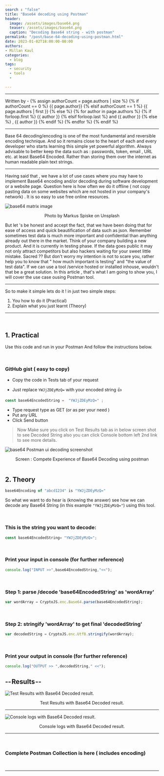 ```yaml
---
search : "false"
title: "Base64 decoding using Postman"
header:
  image: /assets/images/base64.png
  teaser: /assets/images/base64.png
  caption: "Decoding Base64 string - with postman"
permalink: "/post/base-64-decoding-using-postman.html"
date: 2023-01-02T18:00:00-00:00
authors:
- Millan Kaul
categories:
  - blog
tags:
  - security
  - tools
  - 
  
---
```


<hr>
<p>
 Written by -
{% assign authorCount = page.authors | size %}
{% if authorCount == 0 %}
   {{ page.author}}
{% elsif authorCount == 1 %}
    {{ page.authors | first }}         
{% else %}
    {% for author in page.authors %}
        {% if forloop.first %}
            {{ author }}
        {% elsif forloop.last %}
            and {{ author }}
        {% else %}
            , {{ author }}
        {% endif %}
    {% endfor %}
{% endif %}
</p>

<hr>


Base 64 decoding/encoding is one of the most fundamental and reversible encoding technique. And so it remains close to the heart of each and every developer who starts learning this simple yet powerful algorithm.
Always advisable to better keep the data such as : passwords, token, email , URL etc. at least Base64 Encoded. Rather than storing them over the internet as human readable plain text strings.

<hr>

Having said that , we have a lot of use cases where you may have to implement Base64 encoding and/or decoding during software development or a website page.
Question here is how often we do it offline ( not copy pasting data on some websites which are not hosted in your company's network) .
It is so easy to use free online resources.

![base64 matrix image](/assets/image/base64_matrix.png)
<figcaption align = "center">Photo by Markus Spiske on Unsplash</figcaption> 


But let 's be honest and accept the fact, that we have been doing that for ease of access and quick beautification of data such as json.
Remember sometimes test data is much more important and confidential than anything already out there in the market.
Think of your company building a new product. And it is currently in testing phase. If the data goes public it may not only attract competitors but also hackers waiting for your sweet little mistake.
Sacred ?? But don't worry my intention is not to scare you, rather help you to know that " how much important is testing" and "the value of test data". If we can use a tool /service hosted or installed inhouse, wouldn't that be a great solution. In this article , that's what I am going to show you, I will cover the use case ousing Postman tool.

<hr>


So to make it simple lets do it ! in just two simple steps:
1. You how to do it (Practical)
2. Explain what you just learnt (Theory)


<hr>

<br>

## 1. Practical
Use this code and run in your Postman
And follow the instructions below.

<br>

### GitHub gist ( easy to copy)


<script src="https://gist.githubusercontent.com/eaccmk/501177b2834a20caa995626849f32ebd"></script>



- Copy the code in Tests tab of your request

* Just replace `YWJjZDEyMzQ=` with your encoded string :+1:

```javascript
const base64EncodedString =  "YWJjZDEyMzQ=" ; 
```

- Type request type as GET (or as per your need )
- Put any URL
- Click Send button


> Now Make sure you click on Test Results tab as in below screen shot to see Decoded String also you can click Console bottom left 2nd link to see more details.

 
![base64 Postman ui decoding screenshot](/assets/image/base64_postman_ui.png)
<figcaption align = "center">Screen : Compete Experience of Base64 Decoding using postman</figcaption> 



<br>

## 2. Theory


```javascript
base64Encoding of "abcd1234" is "YWJjZDEyMzQ="
```

So what we want to do hear is (knowing the answer) see how we can decode any Base64 String (in this example `"YWJjZDEyMzQ="`) using this tool.


<br>

### This is the string you want to decode:


```javascript
const base64EncodedString= "YWJjZDEyMzQ=";
```


<br>

### Print your input in console (for further reference)

```javascript
console.log("INPUT >>",base64EncodedString,"<<");
```



<br>

### Step 1: parse /decode 'base64EncodedString' as 'wordArray'

```javascript
var wordArray = CryptoJS.enc.Base64.parse(base64EncodedString);
```


<br>

### Step 2: stringify 'wordArray' to get final 'decodedString'

```javascript
var decodedString = CryptoJS.enc.Utf8.stringify(wordArray);
```

<br>

### Print your output in console (for further reference)

```javascript
console.log("OUTPUT >> ",decodedString," <<");
```

## -- Results --


![Test Results with Base64 Decoded result.](/assets/image/base64_pm_result_tab.png)
<figcaption align = "center">Test Results with Base64 Decoded result.</figcaption> 


<hr>


![Console logs with Base64 Decoded result.](/assets/image/base64_pm_console_tab.png)
<figcaption align = "center">Console logs with Base64 Decoded result.</figcaption> 


<hr>


<br>

### Complete Postman Collection is here ( includes encoding)

<script src="https://gist.github.com/eaccmk/0c361cb53ba869a3dbde4d86a8d501bb"></script>

<br><hr>
